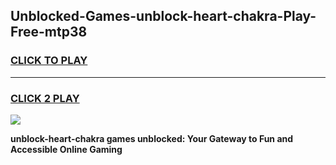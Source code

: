
## Unblocked-Games-unblock-heart-chakra-Play-Free-mtp38
<h3>
<a href="https://premium76.site?title=unblock-heart-chakra&ref=18A1">CLICK TO PLAY</a></h3>
<hr>

<h3>
<a href="https://premium76.site?title=unblock-heart-chakra&ref=18A1">CLICK 2 PLAY</a>
  
</h3>

<a href="https://premium76.site?title=unblock-heart-chakra&ref=18A1"><img src="https://clearcache.store/games.png"></a>


**unblock-heart-chakra games unblocked: Your Gateway to Fun and Accessible Online Gaming**
